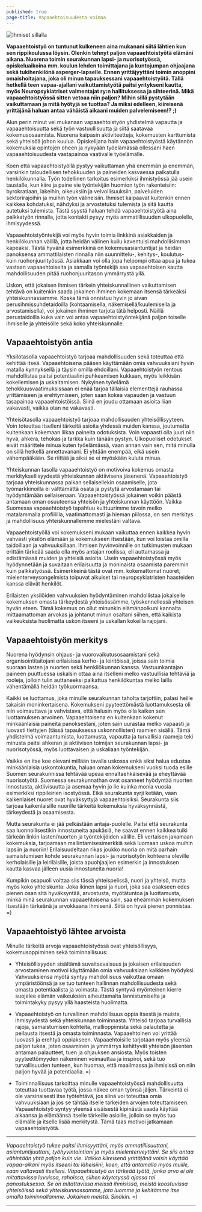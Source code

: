 ```yaml
---
published: true
page-title: Vapaaehtoisuudesta voimaa
---
```


![Ihmiset sillalla]({{site.baseurl}}/uploaded-images/ihmiset-sillalla.jpeg)

**Vapaaehtoistyö on tuntunut kulkeneen aina mukanani siitä lähtien kun sen rippikoulussa löysin. Olenkin tehnyt paljon vapaaehtoistyötä elämäni aikana. Nuorena toimin seurakunnan lapsi- ja nuorisotyössä, opiskeluaikoina mm. koulun lehden toimittajana ja kuntojumpan ohjaajana sekä tukihenkilönä asperger-lapselle. Ennen yrittäjyyttäni toimin anoppini omaishoitajana, joka oli minun tapauksessani vapaaehtoistyötä. Tällä hetkellä teen vapaa-ajallani vaikuttamistyötä paitsi yritykseni kautta, myös Neuropsykiatriset valmentajat ry:n hallituksessa ja sihteerinä.
Mikä vapaaehtoistyössä sitten vetoaa niin paljon? Mihin sillä pystytään vaikuttamaan ja mitä hyötyjä se tuottaa? Ja miksi edelleen, kiireisenä yrittäjänä haluan antaa vähäistä aikaani muiden palvelemiseen!? ;)**

Alun perin minut vei mukanaan vapaaehtoistyön yhdistelmä vapautta ja vapaaehtoisuutta sekä työn vastuullisuutta ja siitä saatavaa kokemusosaamista. Nuorena kaipasin aktiviteetteja, kokemusten karttumista sekä yhteisöä johon kuulua. Opiskelijana hain vapaaehtoistyöstä käytännön kokemuksia opintojen oheen ja nykyään työelämässä ollessani haen vapaaehtoisuudesta vastapainoa vaativalle työelämälle.

Koen että vapaaehtoistyöllä pystyy vaikuttaman yhä enemmän ja enemmän, varsinkin taloudellisen tehokkuuden ja paineiden kasvaessa palkatulla henkilökunnalla. Työn todellinen tarkoitus esimerkiksi ihmistyössä jää usein taustalle, kun kiire ja paine vie työntekijän huomion työn rakenteisiin: byrokratiaan, lakeihin, oikeuksiin ja velvollisuuksiin, palveluiden sektorirajoihin ja muihin työn välineisiin. Ihmiset kaipaavat kuitenkin ennen kaikkea kohdatuksi, nähdyksi ja arvostetuksi tulemista ja sitä kautta autetuksi tulemista. Tästä syystä haluan tehdä vapaaehtoistyötä aina palkkatyön rinnalla, jotta kontakti pysyy myös ammatillisuuden ulkopuolelle, ihmisyydessä.

Vapaaehtoistyöntekijä voi myös hyvin toimia linkkinä asiakkaiden ja henkilökunnan välillä, jotta heidän välinen kuilu kaventuisi mahdollisimman kapeaksi. Tästä hyvänä esimerkkinä on kokemusasiantuntijat ja heidän panoksensa ammattilaisten rinnalla niin suunnittelu-, kehitys-, koulutus- kuin ruohonjuurityössä. Asiakkaan voi olla jopa helpompi ottaa apua ja tukea vastaan vapaaehtoiselta ja samalla työntekijä saa vapaaehtoisen kautta mahdollisuuden pitää ruohonjuuritason ymmärrystä yllä.

Uskon, että jokaisen ihmisen tärkein yhteiskunnallinen vaikuttamisen tehtävä on kuitenkin saada jokainen ihminen kokemaan itsensä tärkeäksi yhteiskunnassamme. Koska tämä onnistuu hyvin jo aivan perusihmissuhdetaidoilla (kohtaamisella, näkemisellä/kuulemisella ja arvostamisella), voi jokainen ihminen tarjota tätä helposti. Näillä perustaidoilla kuka vain voi antaa vapaaehtoistyöntekijänä paljon toiselle ihmiselle ja yhteisölle sekä koko yhteiskunnalle. 

## Vapaaehtoistyön antia

Yksilötasolla vapaaehtoistyö tarjoaa mahdollisuuden sekä toteuttaa että kehittää itseä. Vapaaehtoisena pääsen käyttämään omia vahvuuksiani hyvin matalla kynnyksellä ja täysin omilla ehdoillani. Vapaaehtoistyön rentous mahdollistaa paitsi potentiaalini puhkeamisen kukkaan, myös leikkisän kokeilemisen ja uskaltamisen. Nykyinen työelämä tehokkuusvaatimuksissaan ei enää tarjoa tällaisia elementtejä rauhassa yrittämiseen ja erehtymiseen, joten saan kokea vapauden ja vastuun tasapainoa vapaaehtoistöissä. Siinä en joudu ottamaan asioita liian vakavasti, vaikka otan ne vakavasti.

Yhteisötasolla vapaaehtoistyö tarjoaa mahdollisuuden yhteisöllisyyteen. Voin toteuttaa itselleni tärkeitä asioita yhdessä muiden kanssa, joutumatta kuitenkaan kokemaan liikaa paineita odotuksista. Voin vapaasti olla juuri niin hyvä, ahkera, tehokas ja tarkka kuin tänään pystyn. Ulkopuoliset odotukset eivät määrittele minua kuten työelämässä, vaan annan vain sen, mitä minulla on sillä hetkellä annettavanani. Ei yhtään enempää, eikä usein vähempääkään. Se riittää ja siksi se ei myöskään kuluta minua.

Yhteiskunnan tasolla vapaaehtoistyö on motivoiva kokemus omasta merkityksellisyydestä yhteiskunnan aktiivisena jäsenenä. Vapaaehtoistyö tarjoaa yhteiskunnassa paikan sellaisellekin osaamiselle, jota työmarkkinoilla ei välttämättä osata ja pystytä arvostamaan tai hyödyntämään sellaisenaan. Vapaaehtoistyössä jokainen voikin päästä antamaan oman osuuteensa yhteisön ja yhteiskunnan käyttöön. Vaikka Suomessa vapaaehtoistyö tapahtuu kulttuurimme tavoin melko matalammalla profiililla, vaatimattomasti ja hieman piilossa, on sen merkitys ja mahdollisuus yhteiskunnallemme mielestäni valtava.

Vapaaehtoistyöllä voi kokemukseni mukaan vaikuttaa ennen kaikkea hyvin vahvasti yksilön elämään ja kokemukseen itsestään, kun voi loistaa omilla taidoillaan ja vahvuuksillaan. Ihmisen hyvinvoinnille on tutkimusten mukaan erittäin tärkeää saada olla myös antajan roolissa, eli auttamassa ja edistämässä muiden ja yhteisiä asioita.
Usein vapaaehtoistyössä myös hyödynnetään ja suvaitaan erilaisuutta ja moninaista osaamista paremmin kuin palkkatyössä. Esimerkkeinä tästä ovat mm. kokemattomat nuoret, mielenterveysongelmista toipuvat aikuiset tai neuropsykiatristen haasteiden kanssa elävät henkilöt. 

Erilaisten yksilöiden vahvuuksien hyödyntäminen mahdollistaa jokaiselle kokemuksen omasta tärkeydestä yhteisössämme, työskennellessä yhteisen hyvän eteen. Tämä kokemus on ollut minunkin elämänpolkuni kannalta mittaamattoman arvokas ja johtanut minun osaltani siihen, että kaikista vaikeuksista huolimatta uskon itseeni ja uskallan kokeilla rajojani.

## Vapaaehtoistyön merkitys

Nuorena hyödynsin ohjaus- ja vuorovaikutusosaamistani sekä organisointitaitojani erilaisissa kerho- ja leiritöissä, joissa sain toimia suoraan lasten ja nuorten sekä henkilökunnan kanssa. Vastuunkantajan paineen puuttuessa uskalsin ottaa aina itselleni melko vastuullisia tehtäviä ja rooleja, jolloin tulin auttaneeksi palkattua henkilökuntaa melko lailla vähentämällä heidän työkuormaansa.

Kaikki se luottamus, joka minulle seurakunnan taholta tarjottiin, palasi heille takaisin moninkertaisena. Kokemukseni pyyteettömästä luottamuksesta oli niin voimauttava ja vahvistava, että halusin myös olla kaiken sen luottamuksen arvoinen. Vapaaehtoisena en kuitenkaan kokenut minkäänlaisia paineita panoksestani, joten sain uurastaa melko vapaasti ja luovasti tiettyjen (tässä tapauksessa uskonnollisten) raamien sisällä. Tämä yhdistelmä voimaantumista, luottamusta, vapautta ja turvallisia raameja teki minusta paitsi ahkeran ja aktiivisen toimijan seurakunnan lapsi- ja nuorisotyössä, myös luottavaisen ja uskaliaan työntekijän.

Vaikka en itse koe olevani millään tavalla uskossa enkä siksi halua edustaa minkäänlaisia uskontokuntia, haluan oman kokemukseni vuoksi tuoda esille Suomen seurakunnissa tehtävää upeaa ennaltaehkäisevää ja eheyttävää nuorisotyötä.
Suomessa seurakunnathan ovat osanneet hyödyntää nuorten innostusta, aktiivisuutta ja asemaa hyvin jo lie kuinka monia vuosia esimerkiksi rippileirien isostyössä. Eikä seurakunta syrji ketään, vaan kaikenlaiset nuoret ovat hyväksyttyjä vapaaehtoisiksi. Seurakunta siis tarjoaa kaikenlaisille nuorille tärkeitä kokemuksia hyväksynnästä, tärkeydestä ja osaamisesta.

Mutta seurakunta ei jää pelkästään antaja-puolelle. Paitsi että seurakunta saa luonnollisestikin innostuneita apukäsiä, he saavat ennen kaikkea tuiki tärkeän linkin lasten/nuorten ja työntekijöiden välille. Eli vertaisen jakamaan kokemuksia, tarjoamaan mallintamisesimerkkiä sekä luomaan uskoa muihin lapsiin ja nuoriin! Erilaisuudeltaan rikas joukko nuoria on mitä parhain samaistumisen kohde seurakunnan lapsi- ja nuorisotyön kohteena oleville kerholaisille ja leiriläisille, joista apuohjaajien esimerkin ja innostuksen kautta kasvaa jälleen uusia innostuneita nuoria!

Kumpikin osapuoli voittaa siis tässä yhteispelissä, nuori ja yhteisö, mutta myös koko yhteiskunta: Joka ikinen lapsi ja nuori, joka saa osakseen edes pienen osan sitä hyväksyntää, arvostusta, myötätuntoa ja luottamusta, minkä minä seurakunnan vapaaehtoisena sain, saa eheämmän kokemuksen itsestään tärkeänä ja arvokkaana ihmisenä. Siitä on hyvä pienen ponnistaa. =)

## Vapaaehtoistyö lähtee arvoista

Minulle tärkeitä arvoja vapaaehtoistyössä ovat yhteisöllisyys, kokemusoppiminen sekä toiminnallisuus:

-	Yhteisöllisyyden sisältämä suvaitsevaisuus ja jokaisen erilaisuuden arvostaminen motivoi käyttämään omia vahvuuksiaan kaikkien hyödyksi. Vahvuuksiensa myötä syntyy mahdollisuus vaikuttaa omaan ympäristöönsä ja se tuo tunteen hallinnan mahdollisuudesta sekä omasta potentiaalista ja voimasta. Tästä syntyvä myönteinen kierre suojelee elämän vaikeuksien aiheuttamalta lannistumiselta ja toimintakyky pysyy yllä haasteista huolimatta.

-	Vapaaehtoistyö on turvallinen mahdollisuus oppia itsestä ja muista, ihmisyydestä sekä yhteiskunnan toiminnasta. Yhteisö tarjoaa turvallisia rajoja, samaistumisen kohteita, mallioppimista sekä palautetta ja peilausta itsestä ja omasta toiminnasta. Vapaaehtoinen voi yrittää luovasti ja erehtyä oppiakseen. Vapaaehtoisille tarjotaan myös yleensä paljon tukea, joten osaaminen ja ymmärrys kehittyvät yhteisön jäsenten antaman palautteet, tuen ja ohjauksen ansiosta. Myös toisten pyyteettömyyden näkeminen voimauttaa ja inspiroi, sekä tuo turvallisuuden tunteen, kun huomaa, että maailmassa ja ihmisissä on niin paljon hyvää ja potentiaalia. =)

-	Toiminnallisuus tarkoittaa minulle vapaaehtoistyössä mahdollisuutta toteuttaa tuottavaa työtä, jossa näkee oman työnsä jäljen. Tärkeintä ei ole varsinaisesti itse työtehtävä, jos siinä voi toteuttaa omia vahvuuksiaan ja jos se tähtää itselle tärkeiden arvojen toteuttamiseen. Vapaaehtoistyö syntyy yleensä sisäisestä kipinästä saada käyttää aikaansa ja elämäänsä itselle tärkeille asioille, jolloin se myös tuo elämälle ja itselle lisää merkitystä. Tämä taas motivoi jatkamaan vapaaehtoistyötä. 

___

_Vapaaehtoistyö tukee paitsi ihmisyyttäni, myös ammatillisuuttani, asiantuntijuuttani, työhyvintointiani ja myös mielenterveyttäni. Se siis antaa vähintään yhtä paljon kuin vie. Vaikka kiireisenä yrittäjänä voisin käyttää vapaa-aikani myös itseeni tai läheisiini, koen, että antamalla myös muille, saan valtavasti itselleni. Vapaaehtoistyö on tärkeää työtä, jonka arvo ei ole mitattavissa luvuissa, rahoissa, siihen käytetyssä ajassa tai panostuksessa. Se on mitattavissa meissä ihmisissä, meistä koostuvissa yhteisöissä sekä yhteiskunnassamme, jota luomme ja kehitämme itse omalla toiminnallamme. Jokainen meistä. Sinäkin. =)_

___